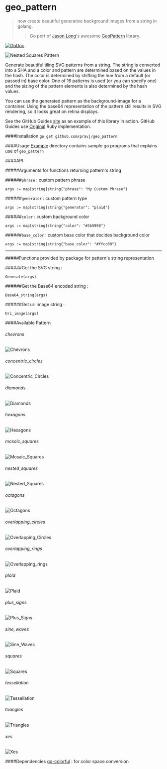 geo_pattern
===========
> now create beautiful generative background images from a string in golang.
> > Go port of [Jason Long](https://github.com/jasonlong)'s awesome [GeoPattern](https://github.com/jasonlong/geo_pattern) library.

[![GoDoc](https://godoc.org/github.com/pravj/geo_pattern?status.svg)](http://godoc.org/github.com/pravj/geo_pattern)

![Nested Squares Pattern](https://raw.githubusercontent.com/pravj/geo_pattern/master/examples/patterns/pattern.png)

Generate beautiful tiling SVG patterns from a string. The string is converted into a SHA and a color and pattern are determined based on the values in the hash. The color is determined by shifting the hue from a default (or passed in) base color. One of 16 patterns is used (or you can specify one) and the sizing of the pattern elements is also determined by the hash values.

You can use the generated pattern as the background-image for a container. Using the base64 representation of the pattern still results in SVG rendering, so it looks great on retina displays.

See the GitHub Guides [site](https://guides.github.com) as an example of this library in action. GitHub Guides use [Original](https://github.com/jasonlong/geo_pattern) Ruby implementation.

####Installation
`go get github.com/pravj/geo_pattern`

####Usage
[Example](https://github.com/pravj/geo_pattern/tree/master/examples) directory contains sample go programs that explains use of `geo_pattern`

####API

#####Arguments for functions returning pattern's string

######`phrase` : custom pattern phrase
```
args := map[string]string{"phrase": "My Custom Phrase"}
```

######`generator` : custom pattern type
```
args := map[string]string{"generator": "plaid"}
```

######`color` : custom background color
```
args := map[string]string{"color": "#3b5998"}
```

######`base_color` : custom base color that decides background color
```
args := map[string]string{"base_color": "#ffcc00"}
```
---
#####Functions provided by package for pattern's string representation

######Get the SVG string :
```
Generate(args)
```
######Get the Base64 encoded string :
```
Base64_string(args)
```
######Get uri image string :
```
Uri_image(args)
```

####Available Pattern

###### chevrons
![Chevrons](https://raw.githubusercontent.com/pravj/geo_pattern/master/examples/patterns/chevrons.png)

###### concentric_circles
![Concentric_Circles](https://raw.githubusercontent.com/pravj/geo_pattern/master/examples/patterns/concentric_circles.png)

###### diamonds
![Diamonds](https://raw.githubusercontent.com/pravj/geo_pattern/master/examples/patterns/diamonds.png)

###### hexagons
![Hexagons](https://raw.githubusercontent.com/pravj/geo_pattern/master/examples/patterns/hexagons.png)

###### mosaic_squares
![Mosaic_Squares](https://raw.githubusercontent.com/pravj/geo_pattern/master/examples/patterns/mosaic_squares.png)

###### nested_squares
![Nested_Squares](https://raw.githubusercontent.com/pravj/geo_pattern/master/examples/patterns/nested_squares.png)

###### octagons
![Octagons](https://raw.githubusercontent.com/pravj/geo_pattern/master/examples/patterns/octagons.png)

###### overlapping_circles
![Overlapping_Circles](https://raw.githubusercontent.com/pravj/geo_pattern/master/examples/patterns/overlapping_circles.png)

###### overlapping_rings
![Overlapping_rings](https://raw.githubusercontent.com/pravj/geo_pattern/master/examples/patterns/overlapping_rings.png)

###### plaid
![Plaid](https://raw.githubusercontent.com/pravj/geo_pattern/master/examples/patterns/plaid.png)

###### plus_signs
![Plus_Signs](https://raw.githubusercontent.com/pravj/geo_pattern/master/examples/patterns/plus_signs.png)

###### sine_waves
![Sine_Waves](https://raw.githubusercontent.com/pravj/geo_pattern/master/examples/patterns/sine_waves.png)

###### squares
![Squares](https://raw.githubusercontent.com/pravj/geo_pattern/master/examples/patterns/squares.png)

###### tessellation
![Tessellation](https://raw.githubusercontent.com/pravj/geo_pattern/master/examples/patterns/tessellation.png)

###### triangles
![Triangles](https://raw.githubusercontent.com/pravj/geo_pattern/master/examples/patterns/triangles.png)

###### xes
![Xes](https://raw.githubusercontent.com/pravj/geo_pattern/master/examples/patterns/xes.png)

####Dependencies
[go-colorful](https://github.com/lucasb-eyer/go-colorful) : for color space conversion
